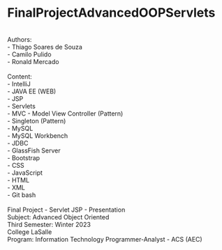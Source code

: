 # FinalProjectAdvancedOOPServlets
<br/>
Authors:
<br/>
- Thiago Soares de Souza
<br/>
- Camilo Pulido
<br/>
- Ronald Mercado
<br/>
<br/>
Content:
<br/>
- IntelliJ
<br/>
- JAVA EE (WEB)
<br/>
- JSP
<br/>
- Servlets
<br/>
- MVC - Model View Controller (Pattern)
<br/>
- Singleton (Pattern)
<br/>
- MySQL
<br/>
- MySQL Workbench
<br/>
- JDBC
<br/>
- GlassFish Server
<br/>
- Bootstrap
<br/>
- CSS
<br/>
- JavaScript
<br/>
- HTML
<br/>
- XML
<br/>
- Git bash
<br/>
<br/>
Final Project - Servlet JSP - Presentation
<br/>
Subject: Advanced Object Oriented
<br/>
Third Semester: Winter 2023
<br/>
College LaSalle
<br/>
Program: Information Technology Programmer-Analyst - ACS (AEC)
